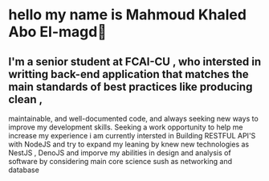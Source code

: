 # hello my name is Mahmoud Khaled Abo El-magd👋

## I'm a senior student at FCAI-CU , who intersted in writting back-end application that matches the main standards of best practices like producing clean ,
maintainable, and well-documented code, and always seeking new ways to improve my development skills. Seeking a work opportunity to help me increase my experience 
i am currently intersted in Building RESTFUL API'S with NodeJS and try to expand my leaning by knew new technologies as NestJS , DenoJS and imporve my abilities in design and analysis of software by considering main core science sush as networking and database 
